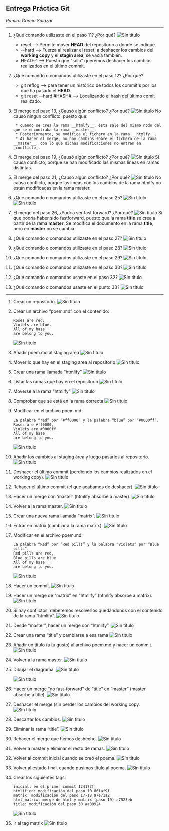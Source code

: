 ## Entrega Práctica Git ##
*Ramiro García Salazar*

____

1. ¿Qué comando utilizaste en el paso 11? ¿Por qué?
	![Sin titulo](https://raw.githubusercontent.com/rammiro82/KeepCoding/master/Git/img_temp/011.png)
	- reset --> Permite mover __HEAD__ del repositorio a donde se indique.
	- --hard --> Fuerza al realizar el reset, a deshacer los cambios del __working copy__ y el __stagin area__, se vacía también.
	- HEAD~1 --> Puesto que "sólo" queremos deshacer los cambios realizados en el último commit.

2. ¿Qué comando o comandos utilizaste en el paso 12? ¿Por qué?
	- git reflog --> para tener un histórico de todos los commit's por los que ha pasado el __HEAD__.
	- git reset --hard #HASH# --> Localizando el hash del último comit realizado.
3. El merge del paso 13, ¿Causó algún conflicto? ¿Por qué?
	![Sin titulo](https://raw.githubusercontent.com/rammiro82/KeepCoding/master/Git/img_temp/013.png)
	No causó ningun conflicto, puesto que:
	
		* cuando se crea la rama __htmlfy__, ésta sale del mismo nodo del que se encontraba la rama __master__.
		* Posteriormente, se modifica el fichero en la rama __htmlfy__.
		* Al hacer el merge, no hay cambios sobre el fichero de la rama __master__, con lo que dichas modificaciones no entran en _conflicto_.
4. El merge del paso 19, ¿Causó algún conflicto? ¿Por qué?
	![Sin titulo](https://raw.githubusercontent.com/rammiro82/KeepCoding/master/Git/img_temp/019.png)
	Si causa conflicto, porque se han modificado las mismas líneas en ramas distintas.
5. El merge del paso 21, ¿Causó algún conflicto? ¿Por qué?
	![Sin titulo](https://raw.githubusercontent.com/rammiro82/KeepCoding/master/Git/img_temp/021.png)
	No causa conflicto, porque las líneas con los cambios de la rama htmlfy no están modificadas en la rama master.
6. ¿Qué comando o comandos utilizaste en el paso 25?
	![Sin titulo](https://raw.githubusercontent.com/rammiro82/KeepCoding/master/Git/img_temp/025_1.png)
	![Sin titulo](https://raw.githubusercontent.com/rammiro82/KeepCoding/master/Git/img_temp/025_2.png)
7. El merge del paso 26, ¿Podría ser fast forward? ¿Por qué? 
	![Sin titulo](https://raw.githubusercontent.com/rammiro82/KeepCoding/master/Git/img_temp/026.png)
	Sí que podría haber sido fastforward, puesto que la rama __title__ se crea a partir de la rama __master__. Se modifica el documento en la rama __title__, pero en __master__ no se cambia.
8. ¿Qué comando o comandos utilizaste en el paso 27?
	![Sin titulo](https://raw.githubusercontent.com/rammiro82/KeepCoding/master/Git/img_temp/027.png)
9. ¿Qué comando o comandos utilizaste en el paso 28? 
	![Sin titulo](https://raw.githubusercontent.com/rammiro82/KeepCoding/master/Git/img_temp/028.png)
10. ¿Qué comando o comandos utilizaste en el paso 29? 
	![Sin titulo](https://raw.githubusercontent.com/rammiro82/KeepCoding/master/Git/img_temp/029.png)
11. ¿Qué comando o comandos utilizaste en el paso 30? 
	![Sin titulo](https://raw.githubusercontent.com/rammiro82/KeepCoding/master/Git/img_temp/030.png)
12. ¿Qué comando o comandos usaste en el paso 32?
	![Sin titulo](https://raw.githubusercontent.com/rammiro82/KeepCoding/master/Git/img_temp/032.png)
13. ¿Qué comando o comandos usaste en el punto 33?
	![Sin titulo](https://raw.githubusercontent.com/rammiro82/KeepCoding/master/Git/img_temp/033.png)

***

1. Crear un repositorio.
	![Sin titulo](https://raw.githubusercontent.com/rammiro82/KeepCoding/master/Git/img_temp/001.png)
2. Crear un archivo “poem.md” con el contenido:

	~~~
	Roses are red, 
	Violets are blue. 
	All of my base 
	are belong to you.
	~~~

	![Sin titulo](https://raw.githubusercontent.com/rammiro82/KeepCoding/master/Git/img_temp/002.png)

3. Añadir poem.md al staging area
	![Sin titulo](https://raw.githubusercontent.com/rammiro82/KeepCoding/master/Git/img_temp/003.png)4. Mover lo que hay en el staging area al repositorio
	 ![Sin titulo](https://raw.githubusercontent.com/rammiro82/KeepCoding/master/Git/img_temp/004.png)5. Crear una rama llamada “htmlify”
	 ![Sin titulo](https://raw.githubusercontent.com/rammiro82/KeepCoding/master/Git/img_temp/005.png)6. Listar las ramas que hay en el repositorio
	 ![Sin titulo](https://raw.githubusercontent.com/rammiro82/KeepCoding/master/Git/img_temp/005.png)7. Moverse a la rama “htmlify”
	 ![Sin titulo](https://raw.githubusercontent.com/rammiro82/KeepCoding/master/Git/img_temp/006.png)8. Comprobar que se está en la rama correcta
	 ![Sin titulo](https://raw.githubusercontent.com/rammiro82/KeepCoding/master/Git/img_temp/008.png)9. Modificar en el archivo poem.md:

	~~~	La palabra “red” por “#ff0000” y la palabra “blue” por “#0000ff”.	Roses are #ff0000, 
	Violets are #0000ff. 
	All of my base	are belong to you.
	~~~

	![Sin titulo](https://raw.githubusercontent.com/rammiro82/KeepCoding/master/Git/img_temp/009.png)10. Añadir los cambios al staging área y luego pasarlos al repositorio.
	 ![Sin titulo](https://raw.githubusercontent.com/rammiro82/KeepCoding/master/Git/img_temp/010.png)11. Deshacer el último commit (perdiendo los cambios realizados en el working copy).
	 ![Sin titulo](https://raw.githubusercontent.com/rammiro82/KeepCoding/master/Git/img_temp/011.png)

12. Rehacer el último commit (el que acabamos de deshacer).
	 ![Sin titulo](https://raw.githubusercontent.com/rammiro82/KeepCoding/master/Git/img_temp/012.png)13. Hacer un merge con ‘master’ (htmlify absorbe a master).
	 ![Sin titulo](https://raw.githubusercontent.com/rammiro82/KeepCoding/master/Git/img_temp/013.png)14. Volver a la rama master.
	 ![Sin titulo](https://raw.githubusercontent.com/rammiro82/KeepCoding/master/Git/img_temp/014.png)15. Crear una nueva rama llamada “matrix”.
	 ![Sin titulo](https://raw.githubusercontent.com/rammiro82/KeepCoding/master/Git/img_temp/015.png)16. Entrar en matrix (cambiar a la rama matrix).
	 ![Sin titulo](https://raw.githubusercontent.com/rammiro82/KeepCoding/master/Git/img_temp/016.png)17. Modificar en el archivo poem.md:

	~~~	La palabra “Red” por “Red pills” y la palabra “Violets” por “Blue pills”. 
	Red pills are red, 
	Blue pills are blue. 
	All of my base 
	are belong to you.
	~~~

	 ![Sin titulo](https://raw.githubusercontent.com/rammiro82/KeepCoding/master/Git/img_temp/017.png)18. Hacer un commit.
	 ![Sin titulo](https://raw.githubusercontent.com/rammiro82/KeepCoding/master/Git/img_temp/018.png)19. Hacer un merge de “matrix” en “htmlify” (htmlify absorbe a matrix).
	 ![Sin titulo](https://raw.githubusercontent.com/rammiro82/KeepCoding/master/Git/img_temp/019_.png)20. Si hay conflictos, deberemos resolverlos quedándonos con el contenido de la rama “htmlify”.
	 ![Sin titulo](https://raw.githubusercontent.com/rammiro82/KeepCoding/master/Git/img_temp/020.png)21. Desde “master”, hacer un merge con “htmlify”.
	 ![Sin titulo](https://raw.githubusercontent.com/rammiro82/KeepCoding/master/Git/img_temp/021.png)22. Crear una rama “title” y cambiarse a esa rama
	 ![Sin titulo](https://raw.githubusercontent.com/rammiro82/KeepCoding/master/Git/img_temp/022.png)23. Añadir un título (a tu gusto) al archivo poem.md y hacer un commit.
	 ![Sin titulo](https://raw.githubusercontent.com/rammiro82/KeepCoding/master/Git/img_temp/023.png)24. Volver a la rama master.
	 ![Sin titulo](https://raw.githubusercontent.com/rammiro82/KeepCoding/master/Git/img_temp/024.png)25. Dibujar el diagrama.
	![Sin titulo](https://raw.githubusercontent.com/rammiro82/KeepCoding/master/Git/img_temp/025_1.png)
	
	![Sin titulo](https://raw.githubusercontent.com/rammiro82/KeepCoding/master/Git/img_temp/025_2.png)26. Hacer un merge “no fast-forward” de “title” en “master” (master absorbe a title).
	![Sin titulo](https://raw.githubusercontent.com/rammiro82/KeepCoding/master/Git/img_temp/026.png)

27. Deshacer el merge (sin perder los cambios del working copy.
	 ![Sin titulo](https://raw.githubusercontent.com/rammiro82/KeepCoding/master/Git/img_temp/027.png)28. Descartar los cambios.
	 ![Sin titulo](https://raw.githubusercontent.com/rammiro82/KeepCoding/master/Git/img_temp/028.png)29. Eliminar la rama “title”.
	 ![Sin titulo](https://raw.githubusercontent.com/rammiro82/KeepCoding/master/Git/img_temp/029.png)30. Rehacer el merge que hemos deshecho.
	 ![Sin titulo](https://raw.githubusercontent.com/rammiro82/KeepCoding/master/Git/img_temp/030.png)31. Volver a master y eliminar el resto de ramas.
	 ![Sin titulo](https://raw.githubusercontent.com/rammiro82/KeepCoding/master/Git/img_temp/031.png)32. Volver al commit inicial cuando se creó el poema.
	 ![Sin titulo](https://raw.githubusercontent.com/rammiro82/KeepCoding/master/Git/img_temp/032.png)33. Volver al estado final, cuando pusimos título al poema.
	 ![Sin titulo](https://raw.githubusercontent.com/rammiro82/KeepCoding/master/Git/img_temp/033.png)34. Crear los siguientes tags:

	~~~	inicial: en el primer commit 124177f	htmlified: modificación del paso 10 86faf9f	matrix: modificación del paso 17-18 97e71a2
	html_matrix: merge de html y matrix (paso 19) a7523eb
	title: modificación del paso 30 aa00924
	~~~

	 ![Sin titulo](https://raw.githubusercontent.com/rammiro82/KeepCoding/master/Git/img_temp/034.png)35. Ir al tag matrix
	 ![Sin titulo](https://raw.githubusercontent.com/rammiro82/KeepCoding/master/Git/img_temp/035.png) 